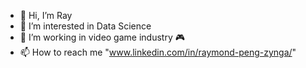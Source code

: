 - 👋 Hi, I’m Ray
- 👀 I’m interested in Data Science
- 🌱 I’m working in video game industry 🎮
- 📫 How to reach me "www.linkedin.com/in/raymond-peng-zynga/"


